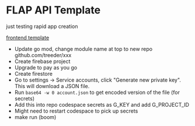 # FLAP API Template

just testing rapid app creation

[frontend template](https://github.com/treeder/flap-ui-template)

* Update go mod, change module name at top to new repo github.com/treeder/xxx
* Create firebase project
* Upgrade to pay as you go
* Create firestore
* Go to settings -> Service accounts, click "Generate new private key". This will download a JSON file. 
* Run `base64 -w 0 account.json` to get encoded version of the file (for secrets)
* Add this into repo codespace secrets as G_KEY and add G_PROJECT_ID
* Might need to restart codespace to pick up secrets
* make run (boom)
